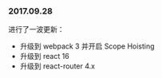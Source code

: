 ### 2017.09.28

进行了一波更新：

* 升级到 webpack 3 并开启 Scope Hoisting
* 升级到 react 16
* 升级到 react-router 4.x

